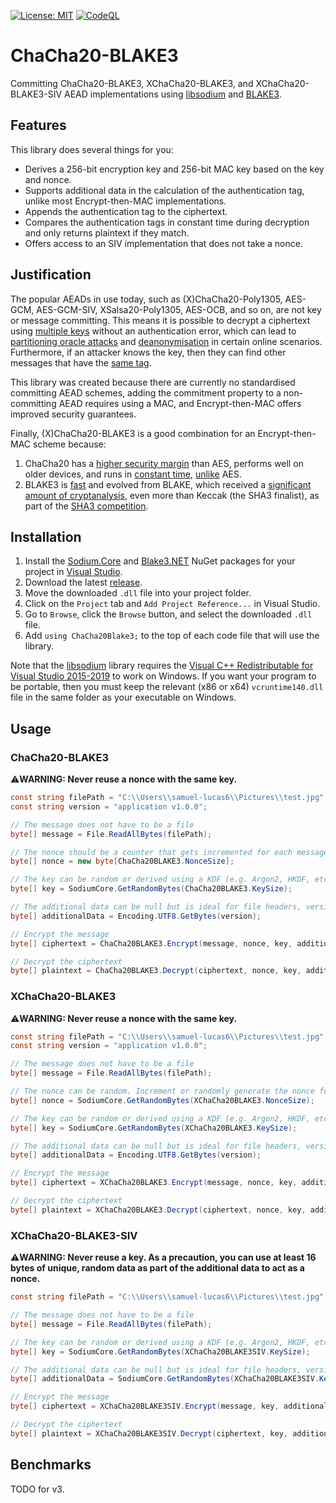 [![License: MIT](https://img.shields.io/badge/License-MIT-blue.svg)](https://github.com/samuel-lucas6/ChaCha20-BLAKE3/blob/main/LICENSE)
[![CodeQL](https://github.com/samuel-lucas6/ChaCha20-BLAKE3/actions/workflows/codeql-analysis.yml/badge.svg)](https://github.com/samuel-lucas6/ChaCha20-BLAKE3/actions)

# ChaCha20-BLAKE3
Committing ChaCha20-BLAKE3, XChaCha20-BLAKE3, and XChaCha20-BLAKE3-SIV AEAD implementations using [libsodium](https://doc.libsodium.org/) and [BLAKE3](https://github.com/BLAKE3-team/BLAKE3).

## Features
This library does several things for you:
- Derives a 256-bit encryption key and 256-bit MAC key based on the key and nonce.
- Supports additional data in the calculation of the authentication tag, unlike most Encrypt-then-MAC implementations.
- Appends the authentication tag to the ciphertext.
- Compares the authentication tags in constant time during decryption and only returns plaintext if they match.
- Offers access to an SIV implementation that does not take a nonce.

## Justification
The popular AEADs in use today, such as (X)ChaCha20-Poly1305, AES-GCM, AES-GCM-SIV, XSalsa20-Poly1305, AES-OCB, and so on, are not key or message committing. This means it is possible to decrypt a ciphertext using [multiple keys](https://youtu.be/3M1jIO-jLHI) without an authentication error, which can lead to [partitioning oracle attacks](https://eprint.iacr.org/2020/1491.pdf) and [deanonymisation](https://github.com/LoupVaillant/Monocypher/issues/218#issuecomment-886997371) in certain online scenarios. Furthermore, if an attacker knows the key, then they can find other messages that have the [same tag](https://neilmadden.blog/2021/02/16/when-a-kem-is-not-enough/).

This library was created because there are currently no standardised committing AEAD schemes, adding the commitment property to a non-committing AEAD requires using a MAC, and Encrypt-then-MAC offers improved security guarantees.

Finally, (X)ChaCha20-BLAKE3 is a good combination for an Encrypt-then-MAC scheme because:
1. ChaCha20 has a [higher security margin](https://eprint.iacr.org/2019/1492.pdf) than AES, performs well on older devices, and runs in [constant time](https://cr.yp.to/chacha/chacha-20080128.pdf), [unlike](https://cr.yp.to/antiforgery/cachetiming-20050414.pdf) AES.
2. BLAKE3 is [fast](https://github.com/BLAKE3-team/BLAKE3-specs/blob/master/blake3.pdf) and evolved from BLAKE, which received a [significant amount of cryptanalysis](https://nvlpubs.nist.gov/nistpubs/ir/2012/NIST.IR.7896.pdf), even more than Keccak (the SHA3 finalist), as part of the [SHA3 competition](https://competitions.cr.yp.to/sha3.html).

## Installation
1. Install the [Sodium.Core](https://www.nuget.org/packages/Sodium.Core) and [Blake3.NET](https://www.nuget.org/packages/Blake3/) NuGet packages for your project in [Visual Studio](https://docs.microsoft.com/en-us/nuget/quickstart/install-and-use-a-package-in-visual-studio).
2. Download the latest [release](https://github.com/samuel-lucas6/ChaCha20-BLAKE3/releases/latest).
3. Move the downloaded `.dll` file into your project folder.
4. Click on the `Project` tab and `Add Project Reference...` in Visual Studio.
5. Go to `Browse`, click the `Browse` button, and select the downloaded `.dll` file.
6. Add `using ChaCha20Blake3;` to the top of each code file that will use the library.

Note that the [libsodium](https://doc.libsodium.org/) library requires the [Visual C++ Redistributable for Visual Studio 2015-2019](https://support.microsoft.com/en-us/help/2977003/the-latest-supported-visual-c-downloads) to work on Windows. If you want your program to be portable, then you must keep the relevant (x86 or x64) `vcruntime140.dll` file in the same folder as your executable on Windows.

## Usage
### ChaCha20-BLAKE3
⚠️**WARNING: Never reuse a nonce with the same key.**
```c#
const string filePath = "C:\\Users\\samuel-lucas6\\Pictures\\test.jpg";
const string version = "application v1.0.0";

// The message does not have to be a file
byte[] message = File.ReadAllBytes(filePath);

// The nonce should be a counter that gets incremented for each message encrypted using the same key
byte[] nonce = new byte[ChaCha20BLAKE3.NonceSize];

// The key can be random or derived using a KDF (e.g. Argon2, HKDF, etc)
byte[] key = SodiumCore.GetRandomBytes(ChaCha20BLAKE3.KeySize);

// The additional data can be null but is ideal for file headers, version numbers, timestamps, etc
byte[] additionalData = Encoding.UTF8.GetBytes(version);

// Encrypt the message
byte[] ciphertext = ChaCha20BLAKE3.Encrypt(message, nonce, key, additionalData);

// Decrypt the ciphertext
byte[] plaintext = ChaCha20BLAKE3.Decrypt(ciphertext, nonce, key, additionalData);
```

### XChaCha20-BLAKE3
⚠️**WARNING: Never reuse a nonce with the same key.**
```c#
const string filePath = "C:\\Users\\samuel-lucas6\\Pictures\\test.jpg";
const string version = "application v1.0.0";

// The message does not have to be a file
byte[] message = File.ReadAllBytes(filePath);

// The nonce can be random. Increment or randomly generate the nonce for each message encrypted using the same key
byte[] nonce = SodiumCore.GetRandomBytes(XChaCha20BLAKE3.NonceSize);

// The key can be random or derived using a KDF (e.g. Argon2, HKDF, etc)
byte[] key = SodiumCore.GetRandomBytes(XChaCha20BLAKE3.KeySize);

// The additional data can be null but is ideal for file headers, version numbers, timestamps, etc
byte[] additionalData = Encoding.UTF8.GetBytes(version);

// Encrypt the message
byte[] ciphertext = XChaCha20BLAKE3.Encrypt(message, nonce, key, additionalData);

// Decrypt the ciphertext
byte[] plaintext = XChaCha20BLAKE3.Decrypt(ciphertext, nonce, key, additionalData);
```

### XChaCha20-BLAKE3-SIV
⚠️**WARNING: Never reuse a key. As a precaution, you can use at least 16 bytes of unique, random data as part of the additional data to act as a nonce.**
```c#
const string filePath = "C:\\Users\\samuel-lucas6\\Pictures\\test.jpg";

// The message does not have to be a file
byte[] message = File.ReadAllBytes(filePath);

// The key can be random or derived using a KDF (e.g. Argon2, HKDF, etc)
byte[] key = SodiumCore.GetRandomBytes(XChaCha20BLAKE3SIV.KeySize);

// The additional data can be null but is ideal for file headers, version numbers, timestamps, etc
byte[] additionalData = SodiumCore.GetRandomBytes(XChaCha20BLAKE3SIV.KeySize / 2);

// Encrypt the message
byte[] ciphertext = XChaCha20BLAKE3SIV.Encrypt(message, key, additionalData);

// Decrypt the ciphertext
byte[] plaintext = XChaCha20BLAKE3SIV.Decrypt(ciphertext, key, additionalData);
```

## Benchmarks
TODO for v3.
